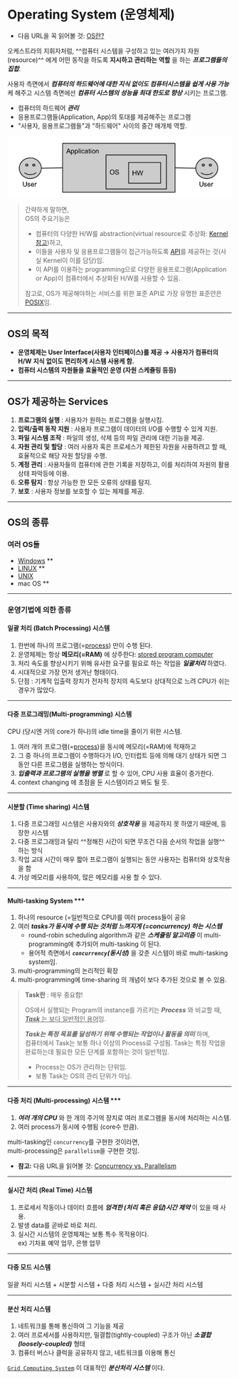 # Operating System (운영체제)

* 다음 URL을 꼭 읽어볼 것: [OS란?](https://dsaint31.tistory.com/219)

오케스트라의 지휘자처럼, ^^컴퓨터 시스템을 구성하고 있는 여러가지 자원(resource)^^ 에게 어떤 동작을 하도록 **지시하고 관리하는 역할** 을 하는 ***프로그램들의 집합***.

사용자 측면에서 ***컴퓨터의 하드웨어에 대한 지식 없이도 컴퓨터시스템을 쉽게 사용 가능*** 케 해주고 시스템 측면에선 ***컴퓨터 시스템의 성능을 최대 한도로 향상*** 시키는 프로그램.

- 컴퓨터의 하드웨어 ***관리***
- 응용프로그램들(Application, App)의 토대를 제공해주는 프로그램
- "사용자, 응용프로그램들"과 "하드웨어" 사이의 중간 매개체 역할.

![](./img/os.jpeg)

> 간략하게 말하면,  
> OS의 주요기능은  
> 
> * 컴퓨터의 다양한 H/W를 abstraction(virtual resource로 추상화: [Kernel참고](./kernel.md#hw-resource-management))하고,
> * 이들을 사용자 및 응용프로그램들이 접근가능하도록 [API](https://dsaint31.tistory.com/503)를 제공하는 것(사실 Kernel이 이를 담당)임.  
> * 이 API를 이용하는 programming으로 다양한 응용프로그램(Application or App)이 컴퓨터에서 추상화된 H/W를 사용할 수 있음.
> 
> 참고로, OS가 제공해야하는 서비스를 위한 표준 API로 가장 유명한 표준안은 [POSIX](../CE/ch15/ce15_2_4_portability.md#portable-operating-system-interface-posix)임.

---

## OS의 목적

- **운영체제는 User Interface(사용자 인터페이스)를 제공 → 사용자가 컴퓨터의 H/W 지식 없이도 편리하게 시스템 사용케 함.**
- **컴퓨터 시스템의 자원들을 효율적인 운영 (자원 스케쥴링 등등)**

---

## OS가 제공하는 Services

1. **프로그램의 실행** : 사용자가 원하는 프로그램을 실행시킴.
2. **입력/출력 동작 지원** : 사용자 프로그램이 데이터의 I/O를 수행할 수 있게 지원.
3. **파일 시스템 조작** : 파일의 생성, 삭제 등의 파일 관리에 대한 기능을 제공.
4. **자원 관리 및 할당** : 여러 사용자 혹은 프로세스가 제한된 자원을 사용하려고 할 때, 효율적으로 해당 자원 할당을 수행.
5. **계정 관리** : 사용자들의 컴퓨터에 관한 기록을 저장하고, 이를 처리하여 자원의 활용 상태 파악등에 이용.
6. **오류 탐지** : 항상 가능한 한 모든 오류의 상태를 탐지.
7. **보호** : 사용자 정보를 보호할 수 있는 체제를 제공.

---

## OS의 종류

### 여러 OS들

* [Windows](./windows.md) **
* [LINUX](./LINUX.md) **
* [UNIX](./UNIX.md)
* mac OS **

---

### 운영기법에 의한 종류

#### 일괄 처리 (Batch Processing) 시스템

1. 한번에 하나의 프로그램(=[process](https://ds31x.tistory.com/152)) 만이 수행 된다.
2. 운영체제는 항상 **메모리(=RAM)** 에 상주한다: [stored program computer](../CE/ch05/ch05_01_01.md)
3. 처리 속도를 향상시키기 위해 유사한 요구를 필요로 하는 작업을 ***일괄처리*** 하였다.
4. 시대적으로 가장 먼저 생겨난 형태이다.
5. 단점 : 기계적 입출력 장치가 전자적 장치의 속도보다 상대적으로 느려 CPU가 쉬는 경우가 많았다.

---

#### 다중 프로그래밍(Multi-programming) 시스템

CPU (당시엔 거의 core가 하나)의 idle time을 줄이기 위한 시스템.

1. 여러 개의 프로그램(=[process](https://ds31x.tistory.com/152))을 동시에 메모리(=RAM)에 적재하고 
2. 그 중 하나의 프로그램이 수행하다가 I/O, 인터럽트 등에 의해 대기 상태가 되면 그 동안 다른 프로그램을 실행하는 방식이다.
3. ***입출력과 프로그램의 실행을 병렬*** 로 할 수 있어, CPU 사용 효율이 증가한다.
4. context changing 에 초점을 둔 시스템이라고 봐도 될 듯.

---

#### 시분할 (Time sharing) 시스템

1. 다중 프로그래밍 시스템은 사용자와의 ***상호작용*** 을 제공하지 못 하였기 때문에, 등장한 시스템
2. 다중 프로그래밍과 달리 ^^정해진 시간이 되면 무조건 다음 순서의 작업을 실행^^ 하는 방식
3. 작업 교대 시간이 매우 짧아 프로그램이 실행되는 동안 사용자는 컴퓨터와 상호작용을 함
4. 가상 메모리를 사용하여, 많은 메모리를 사용 할 수 있다.

---

#### Multi-tasking System ***

1. 하나의 resource (=일반적으로 CPU)를 여러 process들이 공유
2. 여러 ***tasks가 동시에 수행 되는 것처럼 느껴지게 (=concurrency) 하는 시스템***
   * round-robin scheduling algorithm과 같은 ***스케쥴링 알고리즘*** 이 multi-programming에 추가되어 multi-tasking 이 된다.
   * 용어적 측면에서 ***`concurrency`(동시성)*** 을 갖춘 시스템이 바로 multi-tasking system임.
3. multi-programming의 논리적인 확장
4. multi-programming에 time-sharing 의 개념이 보다 추가된 것으로 볼 수 있음.

> **Task란** : 매우 중요함!
>
> OS에서 실행되는 Program의 instance를 가르키는 ***Process*** 와 비교할 때,  
> <u>***Task*** 는 보다 일반적인 용어</u>임.  
>
> ***Task는 특정 목표를 달성하기 위해 수행되는 작업이나 활동을 의미*** 하며,  
> 컴퓨터에서 Task는 보통 하나 이상의 Process로 구성됨.
> Task는 특정 작업을 완료하는데 필요한 모든 단계를 포함하는 것이 일반적임.
>
> * Process는 OS가 관리하는 단위임.
> * 보통 Task는 OS의 관리 단위가 아님.

---

#### 다중 처리 (Multi-processing) 시스템 ***

1. ***여러 개의 CPU*** 와 한 개의 주기억 장치로 여러 프로그램을 동시에 처리하는 시스템.
2. 여러 process가 동시에 수행됨 (core수 만큼).

multi-tasking인 `concurrency`를 구현한 것이라면,  
multi-processing은 `parallelism`을 구현한 것임.

* **참고:** 다음 URL을 읽어볼 것: [Concurrency vs. Parallelism](https://ds31x.tistory.com/304)

---

#### 실시간 처리 (Real Time) 시스템

1. 프로세서 작동이나 데이터 흐름에 ***엄격한 (처리 혹은 응답)시간 제약*** 이 있을 때 사용.
2. 발생 data를 곧바로 바로 처리.
3. 실시간 시스템의 운영체제는 보통 특수 목적용이다.  
   ex) 기차표 예약 업무, 은행 업무

---

#### 다중 모드 시스템
    
일괄 처리 시스템 + 시분할 시스템 + 다중 처리 시스템 + 실시간 처리 시스템

---

#### 분산 처리 시스템

1. 네트워크를 통해 통신하여 그 기능을 제공
2. 여러 프로세서를 사용하지만, 밀결합(tightly-coupled) 구조가 아닌 ***소결합(loosely-coupled)*** 형태
3. 컴퓨터 버스나 클럭을 공유하지 않고, 네트워크를 이용해 통신

[`Grid Computing System`](../CE/ch04/ce04_53_grid_system.md) 이 대표적인 ***분산처리 시스템*** 이다.